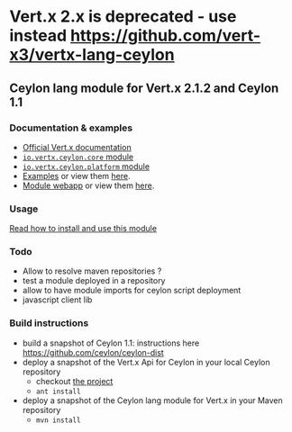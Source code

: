 # Vert.x 2.x is **deprecated** - use instead https://github.com/vert-x3/vertx-lang-ceylon

## Ceylon lang module for Vert.x 2.1.2 and Ceylon 1.1

### Documentation & examples

- [Official Vert.x documentation](http://vertx.io/docs.html)
- [`io.vertx.ceylon.core` module](https://modules.ceylon-lang.org/modules/io.vertx.ceylon.core/1.0.0/doc)
- [`io.vertx.ceylon.platform` module](https://modules.ceylon-lang.org/modules/io.vertx.ceylon.platform/1.0.0/doc)
- [Examples](http://search.maven.org/remotecontent?filepath=io/vertx/lang-ceylon/1.0.1/lang-ceylon-1.0.1-examples.zip) or view them
[here](https://github.com/vert-x/mod-lang-ceylon/tree/master/src/examples/ceylon/examples).
- [Module webapp](http://search.maven.org/remotecontent?filepath=io/vertx/lang-ceylon/1.0.1/lang-ceylon-1.0.1-webapp.zip) or view them
[here](https://github.com/vert-x/mod-lang-ceylon/tree/master/src/examples/ceylon/modules).

### Usage

[Read how to install and use this module](Instructions.md)

### Todo

- Allow to resolve maven repositories ?
- test a module deployed in a repository
- allow to have module imports for ceylon script deployment
- javascript client lib

### Build instructions

- build a snapshot of Ceylon 1.1: instructions here https://github.com/ceylon/ceylon-dist
- deploy a snapshot of the Vert.x Api for Ceylon in your local Ceylon repository
    - checkout [the project](https://github.com/vietj/ceylon-vertx)
    - `ant install`
- deploy a snapshot of the Ceylon lang module for Vert.x in your Maven repository
    - `mvn install`

